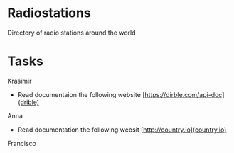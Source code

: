 # Radiostations
Directory of radio stations around the world


# Tasks

Krasimir
+ Read documentaion the following website [https://dirble.com/api-doc](drible)


Anna
+ Read documentation the following websit [http://country.io](country.io)



Francisco


